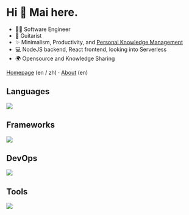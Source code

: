 # Hi 👋 Mai here.

- 🧑‍💻 Software Engineer
- 🎸 Guitarist
- ✨ Minimalism, Productivity, and [Personal Knowledge Management](https://en.wikipedia.org/wiki/Personal_knowledge_management)
- 💻 NodeJS backend, React frontend, looking into Serverless
- 🌍 Opensource and Knowledge Sharing

[Homepage](https://maizehsu.me/) (en / zh) · [About](https://maizehsu.me/about/) (en)

## Languages

<p>
  <a href="https://skillicons.dev">
    <img src="https://skillicons.dev/icons?i=cpp,py,js,ts,html,css,java,rust,go,lua,c,cs" />
  </a>
</p>

## Frameworks

<p>
  <a href="https://skillicons.dev">
    <img src="https://skillicons.dev/icons?i=react,nodejs,express,firebase,redux,nextjs,tailwind,spring,flask,django,webpack,vite,cmake,maven,babel" />
  </a>
</p>

## DevOps

<p>
  <a href="https://skillicons.dev">
    <img src="https://skillicons.dev/icons?i=aws,mongodb,postgres,mysql,docker,jenkins,cloudflare,linux,bash,regex" />
  </a>
</p>

## Tools

<p>
  <a href="https://skillicons.dev">
    <img src="https://skillicons.dev/icons?i=md,latex,figma,git,github,gitlab,postman,vscode,vim" />
  </a>
</p>


<!-- <img src="https://github-readme-stats-one-bice.vercel.app/api?username=maizehsu&count_private=true&theme=calm&show_icons=true&include_all_commits=true&role=OWNER,ORGANIZATION_MEMBER,COLLABORATOR" height="185px" /> <img src="https://github-readme-stats-one-bice.vercel.app/api/top-langs/?username=maizehsu&layout=compact&langs_count=8&theme=calm&role=OWNER,ORGANIZATION_MEMBER" height="185px" /> -->
